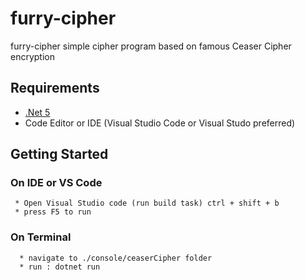 # furry-cipher
furry-cipher simple cipher program based on famous Ceaser Cipher encryption


## Requirements

  * [.Net 5](https://dotnet.microsoft.com/download/dotnet/)
  * Code Editor or IDE (Visual Studio Code or Visual Studo preferred)
  
 ## Getting Started 
    
   ### On IDE or VS Code
   
     * Open Visual Studio code (run build task) ctrl + shift + b
     * press F5 to run 
      
   ### On Terminal 
   
      * navigate to ./console/ceaserCipher folder
      * run : dotnet run
